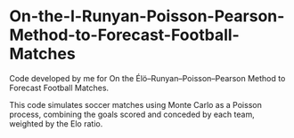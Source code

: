 # On-the-l-Runyan-Poisson-Pearson-Method-to-Forecast-Football-Matches
Code developed by me for On the Élö–Runyan–Poisson–Pearson Method to Forecast Football Matches.

This code simulates soccer matches using Monte Carlo as a Poisson process, combining the goals scored and conceded by each team, weighted by the Elo ratio.
